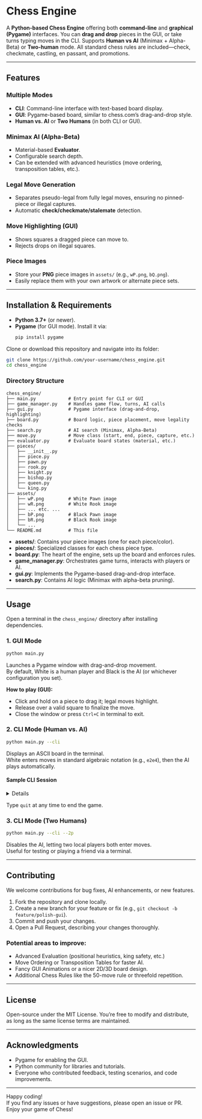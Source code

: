 # Chess Engine

A **Python-based Chess Engine** offering both **command-line** and **graphical (Pygame)** interfaces. You can **drag and drop** pieces in the GUI, or take turns typing moves in the CLI. Supports **Human vs AI** (Minimax + Alpha-Beta) or **Two-human** mode. All standard chess rules are included—check, checkmate, castling, en passant, and promotions.

---

## Features

### Multiple Modes
- **CLI**: Command-line interface with text-based board display.  
- **GUI**: Pygame-based board, similar to chess.com’s drag-and-drop style.  
- **Human vs. AI** or **Two Humans** (in both CLI or GUI).

### Minimax AI (Alpha-Beta)
- Material-based **Evaluator**.  
- Configurable search depth.  
- Can be extended with advanced heuristics (move ordering, transposition tables, etc.).

### Legal Move Generation
- Separates pseudo-legal from fully legal moves, ensuring no pinned-piece or illegal captures.  
- Automatic **check/checkmate/stalemate** detection.

### Move Highlighting (GUI)
- Shows squares a dragged piece can move to.  
- Rejects drops on illegal squares.

### Piece Images
- Store your **PNG** piece images in `assets/` (e.g., `wP.png`, `bQ.png`).  
- Easily replace them with your own artwork or alternate piece sets.

---

## Installation & Requirements

- **Python 3.7+** (or newer).
- **Pygame** (for GUI mode). Install it via:
  ```bash
  pip install pygame
  ```

Clone or download this repository and navigate into its folder:
```bash
git clone https://github.com/your-username/chess_engine.git
cd chess_engine
```

### Directory Structure
```
chess_engine/
├── main.py            # Entry point for CLI or GUI
├── game_manager.py    # Handles game flow, turns, AI calls
├── gui.py             # Pygame interface (drag-and-drop, highlighting)
├── board.py           # Board logic, piece placement, move legality checks
├── search.py          # AI search (Minimax, Alpha-Beta)
├── move.py            # Move class (start, end, piece, capture, etc.)
├── evaluator.py       # Evaluate board states (material, etc.)
├── pieces/
│   ├── __init__.py
│   ├── piece.py
│   ├── pawn.py
│   ├── rook.py
│   ├── knight.py
│   ├── bishop.py
│   ├── queen.py
│   └── king.py
├── assets/
│   ├── wP.png         # White Pawn image
│   ├── wR.png         # White Rook image
│   ├── ... etc. ...
│   ├── bP.png         # Black Pawn image
│   ├── bR.png         # Black Rook image
│   └── ...
└── README.md          # This file
```

- **assets/**: Contains your piece images (one for each piece/color).
- **pieces/**: Specialized classes for each chess piece type.
- **board.py**: The heart of the engine, sets up the board and enforces rules.
- **game_manager.py**: Orchestrates game turns, interacts with players or AI.
- **gui.py**: Implements the Pygame-based drag-and-drop interface.
- **search.py**: Contains AI logic (Minimax with alpha-beta pruning).

---

## Usage

Open a terminal in the `chess_engine/` directory after installing dependencies.

### 1. GUI Mode
```bash
python main.py
```
Launches a Pygame window with drag-and-drop movement.  
By default, White is a human player and Black is the AI (or whichever configuration you set).

**How to play (GUI):**
- Click and hold on a piece to drag it; legal moves highlight.
- Release over a valid square to finalize the move.
- Close the window or press `Ctrl+C` in terminal to exit.

### 2. CLI Mode (Human vs. AI)
```bash
python main.py --cli
```
Displays an ASCII board in the terminal.  
White enters moves in standard algebraic notation (e.g., `e2e4`), then the AI plays automatically.

#### Sample CLI Session
<details>
<!-- <summary>Click to expand</summary> -->

```bash
> python main.py --cli
  8  r n b q k b n r
  7  p p p p p p p p
  6  . . . . . . . .
  5  . . . . . . . .
  4  . . . . . . . .
  3  . . . . . . . .
  2  P P P P P P P P
  1  R N B Q K B N R
     a b c d e f g h

WHITE's move (e.g. 'e2e4' or 'quit'): e2e4

  8  r n b q k b n r
  7  p p p p p p p p
  6  . . . . . . . .
  5  . . . . . . . .
  4  . . . . P . . .
  3  . . . . . . . .
  2  P P P P . P P P
  1  R N B Q K B N R
     a b c d e f g h

BLACK (AI) is thinking...
AI played: b8c6

  8  r . b q k b n r
  7  p p p p p p p p
  6  . . n . . . . .
  5  . . . . . . . .
  4  . . . . P . . .
  3  . . . . . . . .
  2  P P P P . P P P
  1  R N B Q K B N R
     a b c d e f g h

WHITE's move (e.g. 'e2e4' or 'quit'):
```
</details>

Type `quit` at any time to end the game.

### 3. CLI Mode (Two Humans)
```bash
python main.py --cli --2p
```
Disables the AI, letting two local players both enter moves.  
Useful for testing or playing a friend via a terminal.

---

## Contributing

We welcome contributions for bug fixes, AI enhancements, or new features.

1. Fork the repository and clone locally.
2. Create a new branch for your feature or fix (e.g., `git checkout -b feature/polish-gui`).
3. Commit and push your changes.
4. Open a Pull Request, describing your changes thoroughly.

### Potential areas to improve:
- Advanced Evaluation (positional heuristics, king safety, etc.)
- Move Ordering or Transposition Tables for faster AI.
- Fancy GUI Animations or a nicer 2D/3D board design.
- Additional Chess Rules like the 50-move rule or threefold repetition.

---

## License

Open-source under the MIT License. You’re free to modify and distribute, as long as the same license terms are maintained.

---

## Acknowledgments

- Pygame for enabling the GUI.
- Python community for libraries and tutorials.
- Everyone who contributed feedback, testing scenarios, and code improvements.

---

Happy coding!  
If you find any issues or have suggestions, please open an issue or PR. Enjoy your game of Chess!
